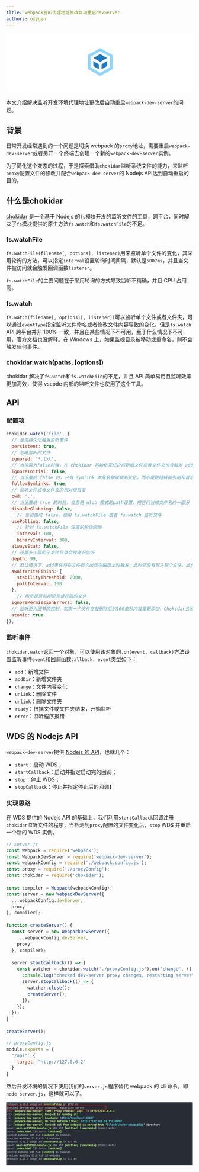 ```yaml
---
tltle: webpack监听代理地址修改自动重启devServer
authors: oxygen
---
```


![image-20220105213328676](../public/images/image-20220105213328676.png)

本文介绍解决监听开发环境代理地址更改后自动重启`webpack-dev-server`的问题。

<!--truncate-->

## 背景

日常开发经常遇到的一个问题是切换 webpack 的`proxy`地址，需要重启`webpack-dev-server`或者另开一个终端去创建一个新的`webpack-dev-server`实例。

为了简化这个变态的过程，于是探索借助`chokidar`监听系统文件的能力，来监听`proxy`配置文件的修改并配合`webpack-dev-server`的 Nodejs  API达到自动重启的目的。

## 什么是chokidar

[chokidar](https://github.com/paulmillr/chokidar) 是一个基于 Nodejs 的`fs`模块开发的监听文件的工具，跨平台，同时解决了`fs`模块提供的原生方法`fs.watch`和`fs.watchFile`的不足。

### fs.watchFile

`fs.watchFile(filename[, options], listener)`用来监听单个文件的变化，其采用轮询的方法，可以指定`interval`设置轮询时间间隔，默认是`5007ms`，并且当文件被访问就会触发回调函数`listener`。

`fs.watchFile`的主要问题在于采用轮询的方式导致监听不精确，并且 CPU 占用高。

### fs.watch

`fs.watch(filename[, options][, listener])`可以监听单个文件或者文件夹，可以通过`eventType`指定监听文件命名或者修改文件内容导致的变化，但是`fs.watch` API 跨平台并非 100% 一致，并且在某些情况下不可用，至于什么情况下不可用，官方文档也没解释。在 Windows 上，如果监视目录被移动或重命名，则不会触发任何事件。

### chokidar.watch(paths, [options])

chokidar 解决了`fs.watch`和`fs.watchFile`的不足，并且 API 简单易用且监听效率更加高效，使得 vscode 内部的监听文件也使用了这个工具。

## API

### 配置项

```js
chokidar.watch('file', {
  // 是否持久化触发监听事件
  persistent: true,
  // 忽略监听的文件
  ignored: '*.txt',
  // 当设置为false时候，在 chokidar 初始化完成之前新增文件或者文件夹也会触发 add 和 addDir事件
  ignoreInitial: false,
  // 当设置成 false 时，只有 symlink 本身会被观察到变化，而不是跟随链接引用和冒泡事件通过链接的路径
  followSymlinks: true,
  // 监听文件或者文件夹的相对根目录
  cwd: '.',
  // 当设置成 true 的时候，会忽略 glob 模式的path设置，把它们当成文件名的一部分
  disableGlobbing: false,
	// 当设置成 false，使用 fs.watchFile 或者 fs.watch 监听文件
  usePolling: false,
    // 针对 fs.watchFile 设置的轮询间隔
    interval: 100,
    binaryInterval: 300,
  alwaysStat: false,
  // 设置多少层的子文件目录会被递归监听
  depth: 99,
  // 默认情况下，add事件将在文件首次出现在磁盘上时触发，此时还没有写入整个文件。此外，在某些情况下，在写入文件时将触发一些更改事件。在某些情况下，特别是在监视大文件时，将需要等待写操作完成，然后才能响应文件的创建或修改。将awaitWriteFinish设置为true(或true值)将轮询文件大小，保持其添加和更改事件，直到大小在可配置的时间内不变。适当的持续时间设置在很大程度上依赖于操作系统和硬件。为了准确的检测，这个参数应该相对较高，使得文件监视的响应更少。谨慎使用。
  awaitWriteFinish: {
    stabilityThreshold: 2000,
    pollInterval: 100
  },
	// 指示是否监视没有读权限的文件
  ignorePermissionErrors: false,
  // 监听更为细节的控制，如果一个文件在被删除后的100毫秒内被重新添加，Chokidar会发出一个change事件，而不是unlink然后添加。如果默认的100毫秒不适合你，可以通过设置一个自定义值来覆盖它，以毫秒为单位。
  atomic: true
});
```

### 监听事件

`chokidar.watch`返回一个对象，可以使用该对象的`.on(event, callback)`方法设置监听事件`event`和回调函数`callback`，`event`类型如下：

- `add`：新增文件
- `addDir`：新增文件夹
- `change`：文件内容变化
- `unlink`：删除文件
- `unlink`：删除文件夹
- `ready`：扫描文件或文件夹结束，开始监听
- `error`：监听程序报错

## WDS 的 Nodejs API

`webpack-dev-server`提供 [Nodejs 的 API](https://webpack.js.org/api/webpack-dev-server/)，也就几个：

- `start`：启动 WDS；
- `startCallback`：启动并指定启动完的回调；
- `stop`：停止 WDS；
- `stopCallback`：停止并指定停止后的回调】

### 实现思路

在 WDS 提供的 Nodejs API 的基础上，我们利用`startCallback`回调注册`chokidar`监听文件的程序，当检测到`proxy`配置的文件变化后，`stop` WDS 并重启一个新的 WDS 实例。

```js
// server.js
const Webpack = require('webpack');
const WebpackDevServer = require('webpack-dev-server');
const webpackConfig = require('./webpack.config.js');
const proxy = require('./proxyConfig');
const chokidar = require('chokidar');

const compiler = Webpack(webpackConfig);
const server = new WebpackDevServer({
  ...webpackConfig.devServer,
  proxy
}, compiler);

function createServer() {
  const server = new WebpackDevServer({
    ...webpackConfig.devServer,
    proxy
  }, compiler);

  server.startCallback(() => {
    const watcher = chokidar.watch('./proxyConfig.js').on('change', () => {
      console.log("checked dev-server proxy changes, restarting server");
      server.stopCallback(() => {
        watcher.close();
        createServer();
      });
    });
  });
}

createServer();
```

```js
// proxyConfig.js
module.exports = {
  "/api": {
    target: "http://127.0.0.2"
  }
}
```

然后开发环境的情况下使用我们的`server.js`程序替代 webpack 的 cli 命令，即`node server.js`，这样就可以了。

![image-20220105224129440](../public/images/image-20220105224129440.png)